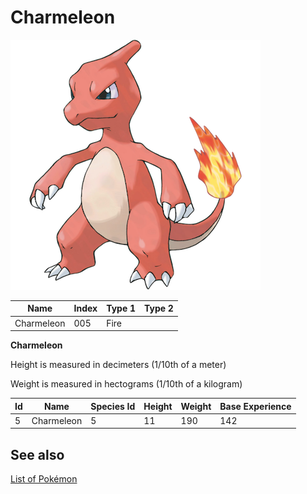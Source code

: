# Charmeleon


![Charmeleon](images/005.png)

| **Name** | **Index** | **Type 1** | **Type 2** |
|----|----|----|----|
| Charmeleon | 005 | Fire  |  |

**Charmeleon** 


Height is measured in decimeters (1/10th of a meter)

Weight is measured in hectograms (1/10th of a kilogram)

| **Id** | **Name** | **Species Id** | **Height** | **Weight** | **Base Experience** |
|--------|----------|----------------|------------|------------|---------------------|
| 5 | Charmeleon | 5 | 11 | 190 | 142 |


## See also

[List of Pokémon](../pokemon.md)

